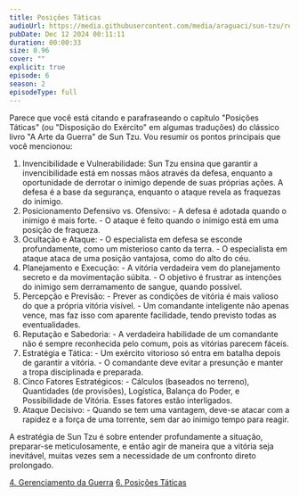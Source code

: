```yaml
---
title: Posições Táticas
audioUrl: https://media.githubusercontent.com/media/araguaci/sun-tzu/refs/heads/main/public/audio/05-cap-04-posicoes-taticas.mp3
pubDate: Dec 12 2024 00:11:11
duration: 00:00:33
size: 0.96
cover: ""
explicit: true
episode: 6
season: 2
episodeType: full
---
```



Parece que você está citando e parafraseando o capítulo "Posições Táticas" (ou "Disposição do Exército" em algumas traduções) do clássico livro "A Arte da Guerra" de Sun Tzu. Vou resumir os pontos principais que você mencionou:

  1. Invencibilidade e Vulnerabilidade: Sun Tzu ensina que garantir a invencibilidade está em nossas mãos através da defesa, enquanto a oportunidade de derrotar o inimigo depende de suas próprias ações. A defesa é a base da segurança, enquanto o ataque revela as fraquezas do inimigo.
  2. Posicionamento Defensivo vs. Ofensivo: 
    - A defesa é adotada quando o inimigo é mais forte.
    - O ataque é feito quando o inimigo está em uma posição de fraqueza.
  3. Ocultação e Ataque: 
    - O especialista em defesa se esconde profundamente, como um misterioso canto da terra.
    - O especialista em ataque ataca de uma posição vantajosa, como do alto do céu.
  4. Planejamento e Execução: 
    - A vitória verdadeira vem do planejamento secreto e da movimentação súbita.
    - O objetivo é frustrar as intenções do inimigo sem derramamento de sangue, quando possível.
  5. Percepção e Previsão: 
    - Prever as condições de vitória é mais valioso do que a própria vitória visível.
    - Um comandante inteligente não apenas vence, mas faz isso com aparente facilidade, tendo previsto todas as eventualidades.
  6. Reputação e Sabedoria: 
    - A verdadeira habilidade de um comandante não é sempre reconhecida pelo comum, pois as vitórias parecem fáceis.
  7. Estratégia e Tática: 
    - Um exército vitorioso só entra em batalha depois de garantir a vitória.
    - O comandante deve evitar a presunção e manter a tropa disciplinada e preparada.
  8. Cinco Fatores Estratégicos: 
    - Cálculos (baseados no terreno), Quantidades (de provisões), Logística, Balança do Poder, e Possibilidade de Vitória. Esses fatores estão interligados.
  9. Ataque Decisivo: 
    - Quando se tem uma vantagem, deve-se atacar com a rapidez e a força de uma torrente, sem dar ao inimigo tempo para reagir.

A estratégia de Sun Tzu é sobre entender profundamente a situação, preparar-se meticulosamente, e então agir de maneira que a vitória seja inevitável, muitas vezes sem a necessidade de um confronto direto prolongado.

<div class="text-center mt-16">
  <a class="btn btn-accent mt-9" href="/episode/post04">4. Gerenciamento da Guerra</a>
  <a class="btn btn-accent mt-9" href="/episode/post06">6. Posições Táticas</a>
</div>